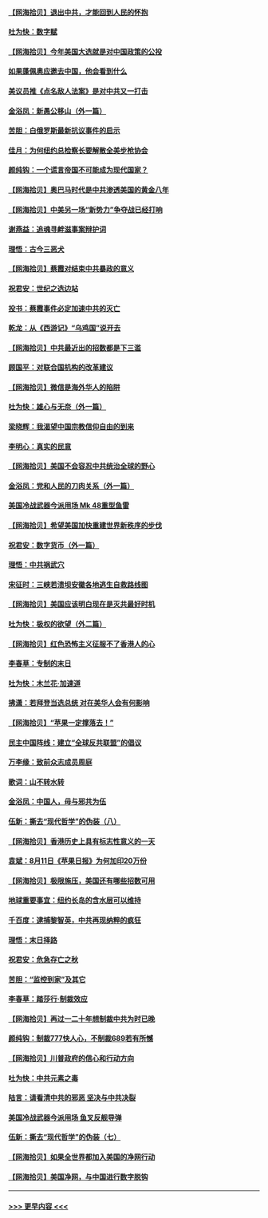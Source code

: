 #### [【网海拾贝】退出中共，才能回到人民的怀抱](../pages/nsc993/n12352634.md?t=08250251) 
#### [吐为快：数字赋](../pages/nsc993/n12352317.md?t=08250251) 
#### [【网海拾贝】今年美国大选就是对中国政策的公投](../pages/nsc993/n12350973.md?t=08250251) 
#### [如果蓬佩奥应邀去中国，他会看到什么](../pages/nsc993/n12350945.md?t=08250251) 
#### [美议员推《点名敌人法案》是对中共又一打击](../pages/nsc993/n12350765.md?t=08250251) 
#### [金浴凤：新愚公移山（外一篇）](../pages/nsc993/n12350253.md?t=08250251) 
#### [苦胆：白俄罗斯最新抗议事件的启示](../pages/nsc993/n12349989.md?t=08250251) 
#### [佳月：为何纽约总检察长要解散全美步枪协会](../pages/nsc993/n12349939.md?t=08250251) 
#### [颜纯钩：一个谎言帝国不可能成为现代国家？](../pages/nsc993/n12349898.md?t=08250251) 
#### [【网海拾贝】奥巴马时代是中共渗透美国的黄金八年](../pages/nsc993/n12349284.md?t=08250251) 
#### [【网海拾贝】中美另一场“新势力”争夺战已经打响](../pages/nsc993/n12346998.md?t=08250251) 
#### [谢燕益：追魂寻衅滋事案辩护词](../pages/nsc993/n12346892.md?t=08250251) 
#### [理悟：古今三恶犬](../pages/nsc993/n12345190.md?t=08250251) 
#### [【网海拾贝】蔡霞对结束中共暴政的意义](../pages/nsc993/n12344263.md?t=08250251) 
#### [祝君安：世纪之选边站](../pages/nsc993/n12342382.md?t=08250251) 
#### [投书：蔡霞事件必定加速中共的灭亡](../pages/nsc993/n12341881.md?t=08250251) 
#### [乾龙：从《西游记》“乌鸡国”说开去](../pages/nsc993/n12341690.md?t=08250251) 
#### [【网海拾贝】中共最近出的招数都是下三滥](../pages/nsc993/n12341593.md?t=08250251) 
#### [顾国平：对联合国机构的改革建议](../pages/nsc993/n12339928.md?t=08250251) 
#### [【网海拾贝】微信是海外华人的陷阱](../pages/nsc993/n12338868.md?t=08250251) 
#### [吐为快：雄心与无奈（外一篇）](../pages/nsc993/n12338132.md?t=08250251) 
#### [梁晓辉：我渴望中国宗教信仰自由的到来](../pages/nsc993/n12336657.md?t=08250251) 
#### [李明心：真实的民意](../pages/nsc993/n12336089.md?t=08250251) 
#### [【网海拾贝】美国不会容忍中共统治全球的野心](../pages/nsc993/n12336063.md?t=08250251) 
#### [金浴凤：党和人民的刀肉关系（外一篇）](../pages/nsc993/n12335834.md?t=08250251) 
#### [美国冷战武器今派用场 Mk 48重型鱼雷](../pages/nsc993/n12335354.md?t=08250251) 
#### [【网海拾贝】希望美国加快重建世界新秩序的步伐](../pages/nsc993/n12334224.md?t=08250251) 
#### [祝君安：数字货币（外一篇）](../pages/nsc993/n12334186.md?t=08250251) 
#### [理悟：中共祸武穴](../pages/nsc993/n12333962.md?t=08250251) 
#### [宋征时：三峡若溃坝安徽各地逃生自救路线图](../pages/nsc993/n12332450.md?t=08250251) 
#### [【网海拾贝】美国应该明白现在是灭共最好时机](../pages/nsc993/n12332313.md?t=08250251) 
#### [吐为快：极权的欲望（外二篇）](../pages/nsc993/n12332089.md?t=08250251) 
#### [【网海拾贝】红色恐怖主义征服不了香港人的心](../pages/nsc993/n12329296.md?t=08250251) 
#### [李春草：专制的末日](../pages/nsc993/n12329079.md?t=08250251) 
#### [吐为快：木兰花‧加速道](../pages/nsc993/n12327366.md?t=08250251) 
#### [拂潇：若拜登当选总统 对在美华人会有何影响](../pages/nsc993/n12295996.md?t=08250251) 
#### [【网海拾贝】“苹果一定撑落去！”](../pages/nsc993/n12326784.md?t=08250251) 
#### [民主中国阵线：建立“全球反共联盟”的倡议](../pages/nsc993/n12324177.md?t=08250251) 
#### [万李缘：致前众志成员周庭](../pages/nsc993/n12324635.md?t=08250251) 
#### [歌词：山不转水转](../pages/nsc993/n12324599.md?t=08250251) 
#### [金浴凤：中国人，毋与邪共为伍](../pages/nsc993/n12324257.md?t=08250251) 
#### [伍新：撕去“现代哲学”的伪装（八）](../pages/nsc993/n12324188.md?t=08250251) 
#### [【网海拾贝】香港历史上具有标志性意义的一天](../pages/nsc993/n12324021.md?t=08250251) 
#### [袁斌：8月11日《苹果日报》为何加印20万份](../pages/nsc993/n12323955.md?t=08250251) 
#### [【网海拾贝】极限施压，美国还有哪些招数可用](../pages/nsc993/n12322512.md?t=08250251) 
#### [地球重要事宜：纽约长岛的含水层可以维持](../pages/nsc993/n12321844.md?t=08250251) 
#### [千百度：逮捕黎智英，中共再现纳粹的疯狂](../pages/nsc993/n12321777.md?t=08250251) 
#### [理悟：末日择路](../pages/nsc993/n12320812.md?t=08250251) 
#### [祝君安：危急存亡之秋](../pages/nsc993/n12320795.md?t=08250251) 
#### [苦胆：“监控到家”及其它](../pages/nsc993/n12320751.md?t=08250251) 
#### [李春草：踏莎行·制裁效应](../pages/nsc993/n12318290.md?t=08250251) 
#### [【网海拾贝】再过一二十年想制裁中共为时已晚](../pages/nsc993/n12318195.md?t=08250251) 
#### [颜纯钩：制裁777快人心，不制裁689若有所憾](../pages/nsc993/n12316912.md?t=08250251) 
#### [【网海拾贝】川普政府的信心和行动方向](../pages/nsc993/n12316673.md?t=08250251) 
#### [吐为快：中共元素之毒](../pages/nsc993/n12316547.md?t=08250251) 
#### [陆言：请看清中共的邪恶 坚决与中共决裂](../pages/nsc993/n12315784.md?t=08250251) 
#### [美国冷战武器今派用场 鱼叉反舰导弹](../pages/nsc993/n12316258.md?t=08250251) 
#### [伍新：撕去“现代哲学”的伪装（七）](../pages/nsc993/n12315846.md?t=08250251) 
#### [【网海拾贝】如果全世界都加入美国的净网行动](../pages/nsc993/n12315588.md?t=08250251) 
#### [【网海拾贝】美国净网，与中国进行数字脱钩](../pages/nsc993/n12312813.md?t=08250251) 

----
#### [ >>> 更早内容 <<< ](../indexes/nsc993-earlier.md)
